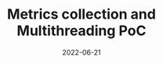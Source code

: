 ---
title: "Metrics collection and Multithreading PoC"
content-type: ""
date: 2022-06-21
entry-type: 
entry-category: integration
connection-id: 
connection-version: 
pull-request: "https://github.com/singer-io/tap-mambu/pull/81"
---
